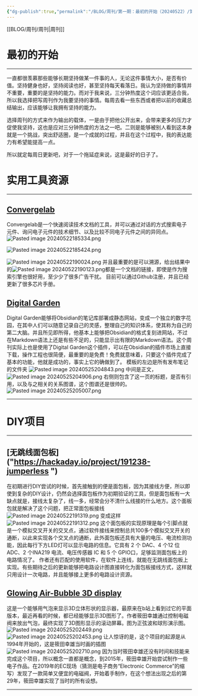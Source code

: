 ```yaml
---
{"dg-publish":true,"permalink":"/BLOG/周刊/第一期：最初的开始（20240522）/第一期：最初的开始（20240522）/"}
---
```


[[BLOG/周刊/周刊\|周刊]]


# 最初的开始
---
一直都很羡慕那些能够长期坚持做某一件事的人，无论这件事情大小，是否有价值。坚持健身也好，坚持阅读也好，甚至坚持每天看落日。我认为坚持做的事情并不重要，重要的是坚持的能力。而对于我来说，三分钟热度这个词应该更适合我，所以我选择把写周刊作为我要坚持的事情。每周去看一些东西或者把以前的收藏总结输出，应该能够让我拥有坚持的能力。

选择周刊的方式来作为输出的载体，一是由于把他公开出来，会带来更多的压力才促使我坚持，这也是应对三分钟热度的方法之一吧。二则是能够被别人看到这本身就是一个挑战，突出舒适圈，是一个成就的过程，并且在这个过程中，我的表达能力有希望能提高一点。

所以就定每周日更新吧，对于一个拖延症来说，这是最好的日子了。

# 实用工具资源
---
## [Convergelab]( "www.convergelab.ai")

Convergelab是一个快速阅读技术文档的工具，并可以通过对话的方式搜索电子元件、询问电子元件的技术细节、以及比较不同电子元件之间的异同点。
![Pasted image 20240522185334.png](/img/user/BLOG/%E5%91%A8%E5%88%8A/%E7%AC%AC%E4%B8%80%E6%9C%9F%EF%BC%9A%E6%9C%80%E5%88%9D%E7%9A%84%E5%BC%80%E5%A7%8B%EF%BC%8820240522%EF%BC%89/Pasted%20image%2020240522185334.png)

![Pasted image 20240522185424.png](/img/user/BLOG/%E5%91%A8%E5%88%8A/%E7%AC%AC%E4%B8%80%E6%9C%9F%EF%BC%9A%E6%9C%80%E5%88%9D%E7%9A%84%E5%BC%80%E5%A7%8B%EF%BC%8820240522%EF%BC%89/Pasted%20image%2020240522185424.png)

![Pasted image 20240522190024.png](/img/user/BLOG/%E5%91%A8%E5%88%8A/%E7%AC%AC%E4%B8%80%E6%9C%9F%EF%BC%9A%E6%9C%80%E5%88%9D%E7%9A%84%E5%BC%80%E5%A7%8B%EF%BC%8820240522%EF%BC%89/Pasted%20image%2020240522190024.png)
并且最重要的是可以溯源，给出结果中的![Pasted image 20240522190123.png](/img/user/BLOG/%E5%91%A8%E5%88%8A/%E7%AC%AC%E4%B8%80%E6%9C%9F%EF%BC%9A%E6%9C%80%E5%88%9D%E7%9A%84%E5%BC%80%E5%A7%8B%EF%BC%8820240522%EF%BC%89/Pasted%20image%2020240522190123.png)都是一个文档的链接，即使是作为搜索引擎也很好用，至少少了很多广告干扰。
目前可以通过Github注册，并且已经更新了很多芯片手册。
## [Digital Garden]("https://dg-docs.ole.dev/advanced/hosting-alternatives/")

Digital Garden能够将Obsidian的笔记库部署成静态网站，变成一个独立的数字花园，在其中人们可以随意记录自己的灵感，整理自己的知识体系，使其称为自己的第二大脑。并且所见即所得，他基本上能够把Obsidian的格式复刻进网站，不过在Markdown语法上还是有些不足的，只能显示出有限的Markdown语法。这个周刊实际上也是使用了Digital Garden这个插件，可以在Obsidian的插件市场上直接下载，操作工程也很简便，最重要的是免费！免费就意味着，只要这个插件完成了基本的功能，他就是成功的，事实上它的确做到了。
模板的左边是所有发布笔记的文件夹
![Pasted image 20240525204843.png](/img/user/BLOG/%E5%91%A8%E5%88%8A/%E7%AC%AC%E4%B8%80%E6%9C%9F%EF%BC%9A%E6%9C%80%E5%88%9D%E7%9A%84%E5%BC%80%E5%A7%8B%EF%BC%8820240522%EF%BC%89/Pasted%20image%2020240525204843.png)
中间是正文，
![Pasted image 20240525204906.png](/img/user/BLOG/%E5%91%A8%E5%88%8A/%E7%AC%AC%E4%B8%80%E6%9C%9F%EF%BC%9A%E6%9C%80%E5%88%9D%E7%9A%84%E5%BC%80%E5%A7%8B%EF%BC%8820240522%EF%BC%89/Pasted%20image%2020240525204906.png)
右侧则包含了这一页的标题，是否有引用，以及与之相关的关系图谱，这个图谱还是很帅的。
![Pasted image 20240525205007.png](/img/user/BLOG/%E5%91%A8%E5%88%8A/%E7%AC%AC%E4%B8%80%E6%9C%9F%EF%BC%9A%E6%9C%80%E5%88%9D%E7%9A%84%E5%BC%80%E5%A7%8B%EF%BC%8820240522%EF%BC%89/Pasted%20image%2020240525205007.png)

---
# DIY项目
---
## [无跳线面包板]("https://hackaday.io/project/191238-jumperless ")

在初期进行DIY尝试的时候，首先接触到的便是面包板，因为其接线方便，所以即使到复杂的DIY设计，仍然会选择面包板作为初期验证的工具，但是面包板有一大缺点就是，接线太复杂了，线一多，经常会分不清什么线接的什么地方。这个面板包就是解决了这个问题，把正常面包板接线
![Pasted image 20240522191319.png](/img/user/BLOG/%E5%91%A8%E5%88%8A/%E7%AC%AC%E4%B8%80%E6%9C%9F%EF%BC%9A%E6%9C%80%E5%88%9D%E7%9A%84%E5%BC%80%E5%A7%8B%EF%BC%8820240522%EF%BC%89/Pasted%20image%2020240522191319.png)
变成这样
![Pasted image 20240522191312.png](/img/user/BLOG/%E5%91%A8%E5%88%8A/%E7%AC%AC%E4%B8%80%E6%9C%9F%EF%BC%9A%E6%9C%80%E5%88%9D%E7%9A%84%E5%BC%80%E5%A7%8B%EF%BC%8820240522%EF%BC%89/Pasted%20image%2020240522191312.png)
这个面包板的实现原理是每个引脚点就是一个模拟交叉开关的交叉点，通过软件接线来控制总共100多个模拟交叉开关的通断，以此来实现各个交叉点的通断，此外面包板还具有大量的电压、电流检测功能，因此每行下方LED灯可以显示电路的信息。它具有 2 个 DAC、4 个12 位 ADC、2 个INA219 电流、电压传感器 IC 和 5 个 GPIO口，足够监测面包板上的电路情况了。
作者还有匹配的使用软件，在软件上连线，就能在无跳线面包板上实现。有些期待之后的更新能够把电路设计图直接转化为面包板接线方式，这样就只用设计一次电路，并且能够接上更多的电路设计资源。
## [Glowing Air-Bubble 3D display]("https://hackaday.io/project/188229-glowing-air-bubble-3d-display") 
这是一个能够用气泡来显示3D立体形状的显示器，最原来在b站上看到过它的平面版本，最近再看的时候，都已经能够显示3D图形了。作者筱田幸雄通过控制电磁阀来放出气泡，最终实现了3D图形显示的滚动屏幕。图为正弦波和球形演示图。
![Pasted image 20240525202449.png](/img/user/BLOG/%E5%91%A8%E5%88%8A/%E7%AC%AC%E4%B8%80%E6%9C%9F%EF%BC%9A%E6%9C%80%E5%88%9D%E7%9A%84%E5%BC%80%E5%A7%8B%EF%BC%8820240522%EF%BC%89/Pasted%20image%2020240525202449.png)
![Pasted image 20240525202453.png](/img/user/BLOG/%E5%91%A8%E5%88%8A/%E7%AC%AC%E4%B8%80%E6%9C%9F%EF%BC%9A%E6%9C%80%E5%88%9D%E7%9A%84%E5%BC%80%E5%A7%8B%EF%BC%8820240522%EF%BC%89/Pasted%20image%2020240525202453.png)
让人惊讶的是，这个项目的起源是从1994年开始的，这是筱田幸雄当时画的插图
![Pasted image 20240525202710.png](/img/user/BLOG/%E5%91%A8%E5%88%8A/%E7%AC%AC%E4%B8%80%E6%9C%9F%EF%BC%9A%E6%9C%80%E5%88%9D%E7%9A%84%E5%BC%80%E5%A7%8B%EF%BC%8820240522%EF%BC%89/Pasted%20image%2020240525202710.png)
因为当时筱田幸雄还没有时间和技能来完成这个项目，所以概念一直都是概念，到2015年，筱田幸雄开始尝试制作一些电子作品。在2019年的EC现场（猜测是电子商务“Electronic Commerce”的缩写）发现了一款简单又便宜的电磁阀，开始着手制作，在这个想法出现之后的第29年，筱田幸雄实现了当时的所有设想。

---
